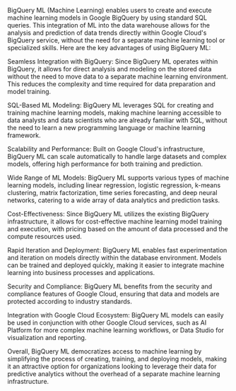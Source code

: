 BigQuery ML (Machine Learning) enables users to create and execute machine learning models in Google BigQuery by using standard SQL queries. This integration of ML into the data warehouse allows for the analysis and prediction of data trends directly within Google Cloud's BigQuery service, without the need for a separate machine learning tool or specialized skills. Here are the key advantages of using BigQuery ML:

Seamless Integration with BigQuery: Since BigQuery ML operates within BigQuery, it allows for direct analysis and modeling on the stored data without the need to move data to a separate machine learning environment. This reduces the complexity and time required for data preparation and model training.

SQL-Based ML Modeling: BigQuery ML leverages SQL for creating and training machine learning models, making machine learning accessible to data analysts and data scientists who are already familiar with SQL, without the need to learn a new programming language or machine learning framework.

Scalability and Performance: Built on Google Cloud's infrastructure, BigQuery ML can scale automatically to handle large datasets and complex models, offering high performance for both training and prediction.

Wide Range of ML Models: BigQuery ML supports various types of machine learning models, including linear regression, logistic regression, k-means clustering, matrix factorization, time series forecasting, and deep neural networks, catering to a wide array of data analytics and prediction tasks.

Cost-Effectiveness: Since BigQuery ML utilizes the existing BigQuery infrastructure, it allows for cost-effective machine learning model training and execution, with pricing based on the amount of data processed and the compute resources used.

Rapid Iteration and Deployment: BigQuery ML enables fast experimentation and iteration on models directly within the database environment. Models can be trained and deployed quickly, making it easier to integrate machine learning into business processes and applications.

Security and Compliance: BigQuery ML benefits from the security and compliance features of Google Cloud, ensuring that data and models are protected according to industry standards.

Integration with Google Cloud Ecosystem: BigQuery ML models can easily be used in conjunction with other Google Cloud services, such as AI Platform for more complex machine learning workflows, or Data Studio for visualization and reporting.

Overall, BigQuery ML democratizes access to machine learning by simplifying the process of creating, training, and deploying models, making it an attractive option for organizations looking to leverage their data for predictive analytics without the overhead of a separate machine learning infrastructure.




